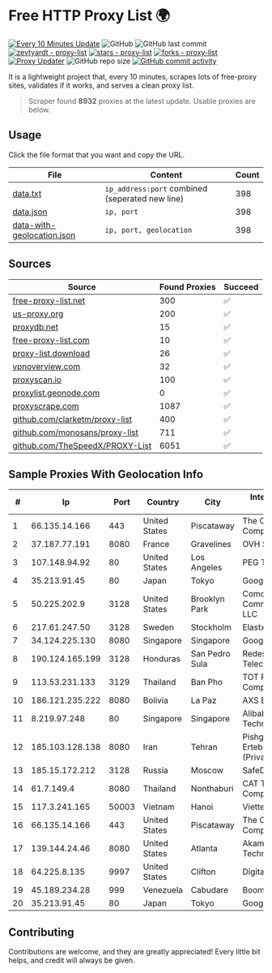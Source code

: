 
# Free HTTP Proxy List 🌍

[![Every 10 Minutes Update](https://github.com/mertguvencli/http-proxy-list/actions/workflows/main.yml/badge.svg?branch=main)](https://github.com/mertguvencli/http-proxy-list/actions/workflows/main.yml)
![GitHub](https://img.shields.io/github/license/mertguvencli/http-proxy-list)
![GitHub last commit](https://img.shields.io/github/last-commit/mertguvencli/http-proxy-list)
[![zevtyardt - proxy-list](https://img.shields.io/static/v1?label=zevtyardt&message=proxy-list&color=blue&logo=github)](https://github.com/zevtyardt/proxy-list "Go to GitHub repo")
[![stars - proxy-list](https://img.shields.io/github/stars/zevtyardt/proxy-list?style=social)](https://github.com/zevtyardt/proxy-list)
[![forks - proxy-list](https://img.shields.io/github/forks/zevtyardt/proxy-list?style=social)](https://github.com/zevtyardt/proxy-list)
[![Proxy Updater](https://github.com/zevtyardt/proxy-list/workflows/Proxy%20Updater/badge.svg)](https://github.com/zevtyardt/proxy-list/actions?query=workflow:"Proxy+Updater")
![GitHub repo size](https://img.shields.io/github/repo-size/zevtyardt/proxy-list)
[![GitHub commit activity](https://img.shields.io/github/commit-activity/m/zevtyardt/proxy-list?logo=commits)](https://github.com/zevtyardt/proxy-list/commits/main)

It is a lightweight project that, every 10 minutes, scrapes lots of free-proxy sites, validates if it works, and serves a clean proxy list.

> Scraper found **8932** proxies at the latest update. Usable proxies are below.

## Usage

Click the file format that you want and copy the URL.

|File|Content|Count|
|----|-------|-----|
|[data.txt](https://raw.githubusercontent.com/mertguvencli/http-proxy-list/main/proxy-list/data.txt)|`ip_address:port` combined (seperated new line)|398|
|[data.json](https://raw.githubusercontent.com/mertguvencli/http-proxy-list/main/proxy-list/data.json)|`ip, port`|398|
|[data-with-geolocation.json](https://raw.githubusercontent.com/mertguvencli/http-proxy-list/main/proxy-list/data-with-geolocation.json)|`ip, port, geolocation`|398|

## Sources

|Source|Found Proxies|Succeed|
|------|-------------|-------|
|[free-proxy-list.net](https://free-proxy-list.net)|300|✅|
|[us-proxy.org](https://www.us-proxy.org)|200|✅|
|[proxydb.net](http://proxydb.net)|15|✅|
|[free-proxy-list.com](https://free-proxy-list.com/?page=&port=&type%5B%5D=http&type%5B%5D=https&up_time=0&search=Search)|10|✅|
|[proxy-list.download](https://www.proxy-list.download/HTTP)|26|✅|
|[vpnoverview.com](https://vpnoverview.com/privacy/anonymous-browsing/free-proxy-servers)|32|✅|
|[proxyscan.io](https://www.proxyscan.io)|100|✅|
|[proxylist.geonode.com](https://proxylist.geonode.com/api/proxy-list?limit=300&page=1&sort_by=lastChecked&sort_type=desc&protocols=http,https)|0|✅|
|[proxyscrape.com](https://api.proxyscrape.com/v2/?request=displayproxies&protocol=http&timeout=10000&country=all&ssl=all&anonymity=all)|1087|✅|
|[github.com/clarketm/proxy-list](https://raw.githubusercontent.com/clarketm/proxy-list/master/proxy-list-raw.txt)|400|✅|
|[github.com/monosans/proxy-list](https://raw.githubusercontent.com/monosans/proxy-list/main/proxies/http.txt)|711|✅|
|[github.com/TheSpeedX/PROXY-List](https://raw.githubusercontent.com/TheSpeedX/PROXY-List/master/http.txt)|6051|✅|


## Sample Proxies With Geolocation Info

|#|Ip|Port|Country|City|Internet Service Provider|
|-|--|----|-------|----|-------------------------|
|1|66.135.14.166|443|United States|Piscataway|The Constant Company, LLC|
|2|37.187.77.191|8080|France|Gravelines|OVH SAS|
|3|107.148.94.92|80|United States|Los Angeles|PEG TECH INC|
|4|35.213.91.45|80|Japan|Tokyo|Google LLC|
|5|50.225.202.9|3128|United States|Brooklyn Park|Comcast Cable Communications, LLC|
|6|217.61.247.50|3128|Sweden|Stockholm|Elastx AB|
|7|34.124.225.130|8080|Singapore|Singapore|Google LLC|
|8|190.124.165.199|3128|Honduras|San Pedro Sula|Redes y Telecomunicaciones|
|9|113.53.231.133|3129|Thailand|Ban Pho|TOT Public Company Limited|
|10|186.121.235.222|8080|Bolivia|La Paz|AXS Bolivia S. A.|
|11|8.219.97.248|80|Singapore|Singapore|Alibaba (US) Technology Co., Ltd.|
|12|185.103.128.138|8080|Iran|Tehran|Pishgaman Toseeh Ertebatat Company (Private Joint Stock)|
|13|185.15.172.212|3128|Russia|Moscow|SafeData LLC|
|14|61.7.149.4|8080|Thailand|Nonthaburi|CAT Telecom Public Company Limited|
|15|117.3.241.165|50003|Vietnam|Hanoi|Viettel Corporation|
|16|66.135.14.166|443|United States|Piscataway|The Constant Company, LLC|
|17|139.144.24.46|8080|United States|Atlanta|Akamai Technologies, Inc.|
|18|64.225.8.135|9997|United States|Clifton|DigitalOcean, LLC|
|19|45.189.234.28|999|Venezuela|Cabudare|Boom Solutions C.A.|
|20|35.213.91.45|80|Japan|Tokyo|Google LLC|



## Contributing

Contributions are welcome, and they are greatly appreciated! Every
little bit helps, and credit will always be given.

